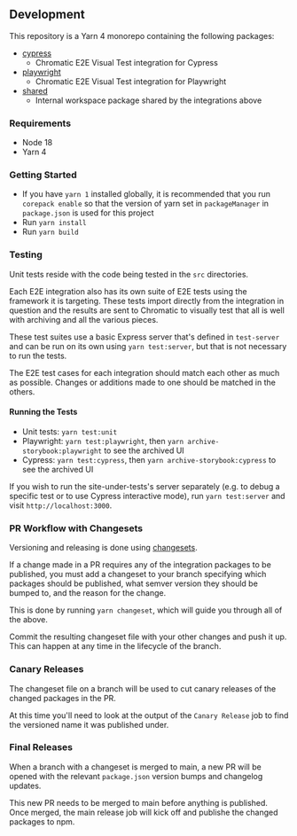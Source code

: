 ## Development

This repository is a Yarn 4 monorepo containing the following packages:

- [cypress](https://github.com/chromaui/test-archiver/tree/main/packages/cypress)
  - Chromatic E2E Visual Test integration for Cypress
- [playwright](https://github.com/chromaui/test-archiver/tree/main/packages/playwright)
  - Chromatic E2E Visual Test integration for Playwright
- [shared](https://github.com/chromaui/test-archiver/tree/main/packages/shared)
  - Internal workspace package shared by the integrations above

### Requirements

- Node 18
- Yarn 4

### Getting Started

- If you have `yarn 1` installed globally, it is recommended that you run `corepack enable` so that the version of yarn set in `packageManager` in `package.json` is used for this project
- Run `yarn install`
- Run `yarn build`

### Testing

Unit tests reside with the code being tested in the `src` directories.

Each E2E integration also has its own suite of E2E tests using the framework it is targeting. These tests import directly from the integration in question and the results are sent to Chromatic to visually test that all is well with archiving and all the various pieces.

These test suites use a basic Express server that's defined in `test-server` and can be run on its own using `yarn test:server`, but that is not necessary to run the tests.

The E2E test cases for each integration should match each other as much as possible. Changes or additions made to one should be matched in the others.

#### Running the Tests

- Unit tests: `yarn test:unit`
- Playwright: `yarn test:playwright`, then `yarn archive-storybook:playwright` to see the archived UI
- Cypress: `yarn test:cypress`, then `yarn archive-storybook:cypress` to see the archived UI

If you wish to run the site-under-tests's server separately (e.g. to debug a specific test or to use Cypress interactive mode), run `yarn test:server` and visit `http://localhost:3000`.

### PR Workflow with Changesets

Versioning and releasing is done using [changesets](https://github.com/changesets/changesets/blob/main/docs/intro-to-using-changesets.md).

If a change made in a PR requires any of the integration packages to be published, you must add a changeset to your branch specifying which packages should be published, what semver version they should be bumped to, and the reason for the change.

This is done by running `yarn changeset`, which will guide you through all of the above.

Commit the resulting changeset file with your other changes and push it up. This can happen at any time in the lifecycle of the branch.

### Canary Releases

The changeset file on a branch will be used to cut canary releases of the changed packages in the PR.

At this time you'll need to look at the output of the `Canary Release` job to find the versioned name it was published under.

### Final Releases

When a branch with a changeset is merged to main, a new PR will be opened with the relevant `package.json` version bumps and changelog updates.

This new PR needs to be merged to main before anything is published. Once merged, the main release job will kick off and publishe the changed packages to npm.
